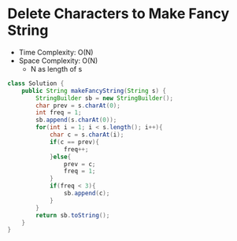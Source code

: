 # Delete Characters to Make Fancy String

- Time Complexity: O(N)
- Space Complexity: O(N)
  - N as length of s

```java
class Solution {
    public String makeFancyString(String s) {
        StringBuilder sb = new StringBuilder();
        char prev = s.charAt(0);
        int freq = 1;
        sb.append(s.charAt(0));
        for(int i = 1; i < s.length(); i++){
            char c = s.charAt(i);
            if(c == prev){
                freq++;
            }else{
                prev = c;
                freq = 1;
            }
            if(freq < 3){
                sb.append(c);
            }
        }
        return sb.toString();
    }
}
```
